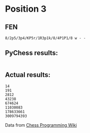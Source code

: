 # Position 3
## FEN
```
8/2p5/3p4/KP5r/1R3p1k/8/4P1P1/8 w - -
```

## PyChess results:
```
```

## Actual results:
```
14
191
2812
43238
674624
11030083
178633661
3009794393
```
Data from [Chess Programming Wiki](https://www.chessprogramming.org/Perft_Results)
